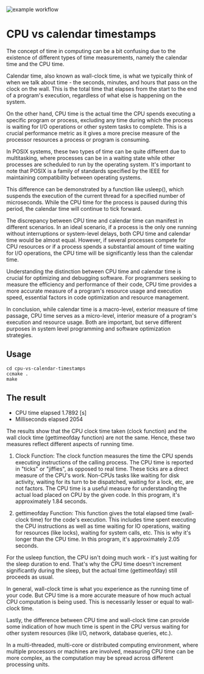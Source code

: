 ![example workflow](https://github.com/jakub-michalik/cpu-vs-calendar-timestamps/actions/workflows/cmake-multi-platform.yml/badge.svg)

# CPU vs calendar timestamps

The concept of time in computing can be a bit confusing due to the existence of different types of time measurements, namely the calendar time and the CPU time.

Calendar time, also known as wall-clock time, is what we typically think of when we talk about time - the seconds, minutes, and hours that pass on the clock on the wall. This is the total time that elapses from the start to the end of a program's execution, regardless of what else is happening on the system.

On the other hand, CPU time is the actual time the CPU spends executing a specific program or process, excluding any time during which the process is waiting for I/O operations or other system tasks to complete. This is a crucial performance metric as it gives a more precise measure of the processor resources a process or program is consuming.

In POSIX systems, these two types of time can be quite different due to multitasking, where processes can be in a waiting state while other processes are scheduled to run by the operating system. It's important to note that POSIX is a family of standards specified by the IEEE for maintaining compatibility between operating systems.

This difference can be demonstrated by a function like usleep(), which suspends the execution of the current thread for a specified number of microseconds. While the CPU time for the process is paused during this period, the calendar time will continue to tick forward. 

The discrepancy between CPU time and calendar time can manifest in different scenarios. In an ideal scenario, if a process is the only one running without interruptions or system-level delays, both CPU time and calendar time would be almost equal. However, if several processes compete for CPU resources or if a process spends a substantial amount of time waiting for I/O operations, the CPU time will be significantly less than the calendar time. 

Understanding the distinction between CPU time and calendar time is crucial for optimizing and debugging software. For programmers seeking to measure the efficiency and performance of their code, CPU time provides a more accurate measure of a program's resource usage and execution speed, essential factors in code optimization and resource management. 

In conclusion, while calendar time is a macro-level, exterior measure of time passage, CPU time serves as a micro-level, interior measure of a program's execution and resource usage. Both are important, but serve different purposes in system level programming and software optimization strategies.

## Usage

```
cd cpu-vs-calendar-timestamps
ccmake .
make 
```

## The result

* CPU time elapsed 1.7892 [s]
* Milliseconds elapsed 2054 

The results show that the CPU clock time taken (clock function) and the wall clock time (gettimeofday function) are not the same. Hence, these two measures reflect different aspects of running time.

1. Clock Function: The clock function measures the time the CPU spends executing instructions of the calling process. The CPU time is reported in "ticks" or "jiffies", as opposed to real time. These ticks are a direct measure of the CPU's work. Non-CPUs tasks like waiting for disk activity, waiting for its turn to be dispatched, waiting for a lock, etc, are not factors. The CPU time is a useful measure for understanding the actual load placed on CPU by the given code. In this program, it's approximately 1.84 seconds.

2. gettimeofday Function: This function gives the total elapsed time (wall-clock time) for the code's execution. This includes time spent executing the CPU instructions as well as time waiting for IO operations, waiting for resources (like locks), waiting for system calls, etc. This is why it's longer than the CPU time. In this program, it's approximately 2.05 seconds.

For the usleep function, the CPU isn't doing much work - it's just waiting for the sleep duration to end. That's why the CPU time doesn't increment significantly during the sleep, but the actual time (gettimeofday) still proceeds as usual.

In general, wall-clock time is what you experience as the running time of your code. But CPU time is a more accurate measure of how much actual CPU computation is being used. This is necessarily lesser or equal to wall-clock time. 

Lastly, the difference between CPU time and wall-clock time can provide some indication of how much time is spent in the CPU versus waiting for other system resources (like I/O, network, database queries, etc.). 

In a multi-threaded, multi-core or distributed computing environment, where multiple processors or machines are involved, measuring CPU time can be more complex, as the computation may be spread across different processing units.
